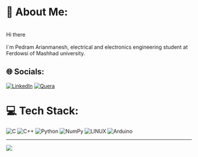 # 💫 About Me:
<br>Hi there<br><br>I`m Pedram Arianmanesh, electrical and electronics engineering student at Ferdowsi of Mashhad university.


## 🌐 Socials:
[![LinkedIn](https://img.shields.io/badge/LinkedIn-%230077B5.svg?logo=linkedin&logoColor=white)](https://linkedin.com/in/https://www.linkedin.com/in/pedram-arianmanesh/) [![Quera]([https://img.shields.io/badge/Quera-%23B92B27.svg?logo=Quera&logoColor=white)](https://quora.com/profile/https://quera.org/profile/Pedram-Arianmanesh) 

# 💻 Tech Stack:
![C](https://img.shields.io/badge/c-%2300599C.svg?style=for-the-badge&logo=c&logoColor=white) ![C++](https://img.shields.io/badge/c++-%2300599C.svg?style=for-the-badge&logo=c%2B%2B&logoColor=white) ![Python](https://img.shields.io/badge/python-3670A0?style=for-the-badge&logo=python&logoColor=ffdd54) ![NumPy](https://img.shields.io/badge/numpy-%23013243.svg?style=for-the-badge&logo=numpy&logoColor=white) ![LINUX](https://img.shields.io/badge/Linux-FCC624?style=for-the-badge&logo=linux&logoColor=black) ![Arduino](https://img.shields.io/badge/-Arduino-00979D?style=for-the-badge&logo=Arduino&logoColor=white)

---
[![](https://visitcount.itsvg.in/api?id=asdf&icon=0&color=1)](https://visitcount.itsvg.in)

<!-- Proudly created with GPRM ( https://gprm.itsvg.in ) -->
